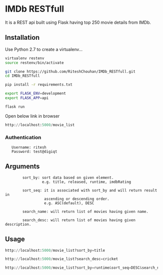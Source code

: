 # IMDb RESTfull

It is a REST api built using Flask having top 250 movie details from IMDb.

## Installation
Use Python 2.7 to create a virtualenv...

```bash
virtualenv restenv
source restenv/bin/activate

git clone https://github.com/RiteshChouhan/IMDb_RESTfull.git
cd IMDb_RESTfull

pip install -r requirements.txt

export FLASK_ENV=development
export FLASK_APP=api

flask run
```

Open below link in browser

```python
http://localhost:5000/movie_list
```

### Authentication
       Username: ritesh
       Password: test@digiqt
## Arguments

            sort_by: sort data based on given element.
                     e.g. title, released, runtime, imdbRating

            sort_seq: it is associated with sort_by and will return result in 
                      ascending or descending order.
                      e.g. ASC(default), DESC

            search_name: will return list of movies having given name.

            search_desc: will return list of movies having given description.

## Usage
```python
http://localhost:5000/movie_list?sort_by=title

http://localhost:5000/movie_list?search_desc=cricket

http://localhost:5000/movie_list?sort_by=runtime&sort_seq=DESC&search_name=the lord of the ring
```
